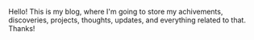Hello! This is my blog, where I'm going to store my achivements, discoveries, projects, thoughts, updates, and everything related to that. Thanks!
